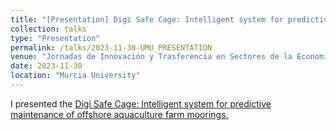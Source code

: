 ```yaml
---
title: "[Presentation] Digi Safe Cage: Intelligent system for predictive maintenance of offshore aquaculture farm moorings."
collection: talks
type: "Presentation"
permalink: /talks/2023-11-30-UMU_PRESENTATION
venue: "Jornadas de Innovación y Trasferencia en Sectores de la Economía Azul"
date: 2023-11-30
location: "Murcia University"
---
```


I presented the [Digi Safe Cage: Intelligent system for predictive maintenance of offshore aquaculture farm moorings.](https://eventos.um.es/106890/detail/jornada-de-innovacion-y-transferencia-en-sectores-de-la-economia-azul-dia-de-la-acuicultura.html)
